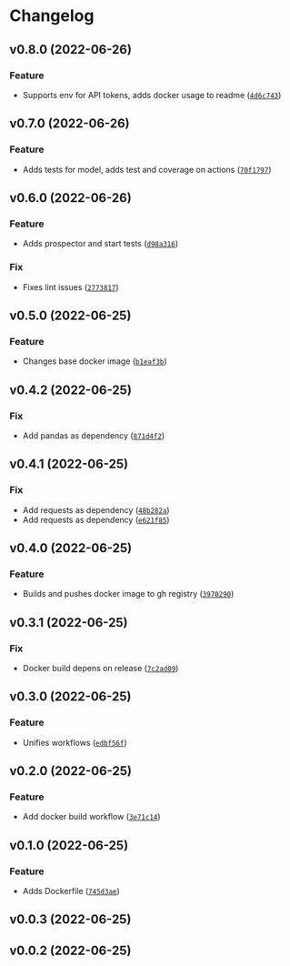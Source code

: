 # Changelog

<!--next-version-placeholder-->

## v0.8.0 (2022-06-26)
### Feature
* Supports env for API tokens, adds docker usage to readme ([`4d6c743`](https://github.com/davividal/utrello/commit/4d6c7434c6868890c7830bdcbb36b82119fafd69))

## v0.7.0 (2022-06-26)
### Feature
* Adds tests for model, adds test and coverage on actions ([`70f1797`](https://github.com/davividal/utrello/commit/70f1797488b5c4644c091e5a2d39dedd2c814749))

## v0.6.0 (2022-06-26)
### Feature
* Adds prospector and start tests ([`d98a316`](https://github.com/davividal/utrello/commit/d98a31618b5a684ac2c24ce33aff61d4dd285e36))

### Fix
* Fixes lint issues ([`2773817`](https://github.com/davividal/utrello/commit/27738178d64e4969bc7234a3bbfb42b2cadf4a9b))

## v0.5.0 (2022-06-25)
### Feature
* Changes base docker image ([`b1eaf3b`](https://github.com/davividal/utrello/commit/b1eaf3b702d565c19c53fe91ffc32ee44470df08))

## v0.4.2 (2022-06-25)
### Fix
* Add pandas as dependency ([`871d4f2`](https://github.com/davividal/utrello/commit/871d4f28486c1692802364878483af9665529a62))

## v0.4.1 (2022-06-25)
### Fix
* Add requests as dependency ([`48b282a`](https://github.com/davividal/utrello/commit/48b282a503b8bacf4a5650832efcf1a7fa3438ca))
* Add requests as dependency ([`e621f85`](https://github.com/davividal/utrello/commit/e621f859eee96f1a2655faf80e7a03b87dbf1bd5))

## v0.4.0 (2022-06-25)
### Feature
* Builds and pushes docker image to gh registry ([`3970290`](https://github.com/davividal/utrello/commit/3970290665c4a7cde9984d37251c433fc774e3e2))

## v0.3.1 (2022-06-25)
### Fix
* Docker build depens on release ([`7c2ad09`](https://github.com/davividal/utrello/commit/7c2ad09e7bb7088169f78d16004d64ba26ea64af))

## v0.3.0 (2022-06-25)
### Feature
* Unifies workflows ([`edbf56f`](https://github.com/davividal/utrello/commit/edbf56fdc20e14071cd17c4a5f758d4c2551f5cc))

## v0.2.0 (2022-06-25)
### Feature
* Add docker build workflow ([`3e71c14`](https://github.com/davividal/utrello/commit/3e71c14cb33eb0f4484207862b0756dd33915a29))

## v0.1.0 (2022-06-25)
### Feature
* Adds Dockerfile ([`745d3ae`](https://github.com/davividal/utrello/commit/745d3aec95b585308ea30da435226e173c1be93e))

## v0.0.3 (2022-06-25)


## v0.0.2 (2022-06-25)


